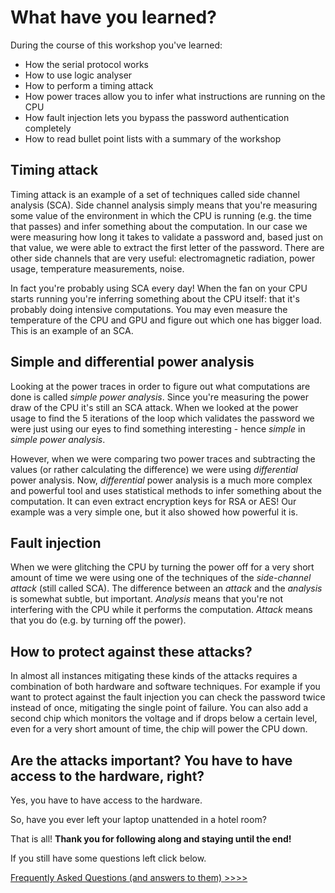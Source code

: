 # What have you learned?
During the course of this workshop you've learned:

* How the serial protocol works
* How to use logic analyser
* How to perform a timing attack
* How power traces allow you to infer what instructions are running on the CPU
* How fault injection lets you bypass the password authentication completely
* How to read bullet point lists with a summary of the workshop

## Timing attack
Timing attack is an example of a set of techniques called side channel analysis (SCA). Side channel analysis simply means that you're measuring some value of the environment in which the CPU is running (e.g. the time that passes) and infer something about the computation. In our case we were measuring how long it takes to validate a password and, based just on that value, we were able to extract the first letter of the password. There are other side channels that are very useful: electromagnetic radiation, power usage, temperature measurements, noise.

In fact you're probably using SCA every day! When the fan on your CPU starts running you're inferring something about the CPU itself: that it's probably doing intensive computations. You may even measure the temperature of the CPU and GPU and figure out which one has bigger load. This is an example of an SCA.

## Simple and differential power analysis
Looking at the power traces in order to figure out what computations are done is called *simple power analysis*. Since you're measuring the power draw of the CPU it's still an SCA attack. When we looked at the power usage to find the 5 iterations of the loop which validates the password we were just using our eyes to find something interesting - hence *simple* in *simple power analysis*.

However, when we were comparing two power traces and subtracting the values (or rather calculating the difference) we were using *differential* power analysis. Now, *differential* power analysis is a much more complex and powerful tool and uses statistical methods to infer something about the computation. It can even extract encryption keys for RSA or AES! Our example was a very simple one, but it also showed how powerful it is.

## Fault injection
When we were glitching the CPU by turning the power off for a very short amount of time we were using one of the techniques of the *side-channel attack* (still called SCA). The difference between an *attack* and the *analysis* is somewhat subtle, but important. *Analysis* means that you're not interfering with the CPU while it performs the computation. *Attack* means that you do (e.g. by turning off the power).

## How to protect against these attacks?
In almost all instances mitigating these kinds of the attacks requires a combination of both hardware and software techniques. For example if you want to protect against the fault injection you can check the password twice instead of once, mitigating the single point of failure. You can also add a second chip which monitors the voltage and if drops below a certain level, even for a very short amount of time, the chip will power the CPU down.

## Are the attacks important? You have to have access to the hardware, right?
Yes, you have to have access to the hardware.

So, have you ever left your laptop unattended in a hotel room?

That is all! **Thank you for following along and staying until the end!**

If you still have some questions left click below.

[Frequently Asked Questions (and answers to them) >>>>](faq)
